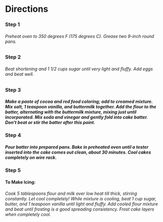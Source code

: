 # Directions
 ### Step 1
###### Preheat oven to 350 degrees F (175 degrees C). Grease two 9-inch round pans.

 ### Step 2
###### Beat shortening and 1 1/2 cups sugar until very light and fluffy. Add eggs and beat well.

 ### Step 3
##### Make a paste of cocoa and red food coloring; add to creamed mixture. Mix salt, 1 teaspoon vanilla, and buttermilk together. Add the flour to the batter, alternating with the buttermilk mixture, mixing just until incorporated. Mix soda and vinegar and gently fold into cake batter. Don't beat or stir the batter after this point.

 ### Step 4
##### Pour batter into prepared pans. Bake in preheated oven until a tester inserted into the cake comes out clean, about 30 minutes. Cool cakes completely on wire rack.

 ### Step 5
#### To Make Icing:
###### Cook 5 tablespoons flour and milk over low heat till thick, stirring constantly. Let cool completely! While mixture is cooling, beat 1 cup sugar, butter, and 1 teaspoon vanilla until light and fluffy. Add cooled flour mixture and beat until frosting is a good spreading consistency. Frost cake layers when completely cool.
